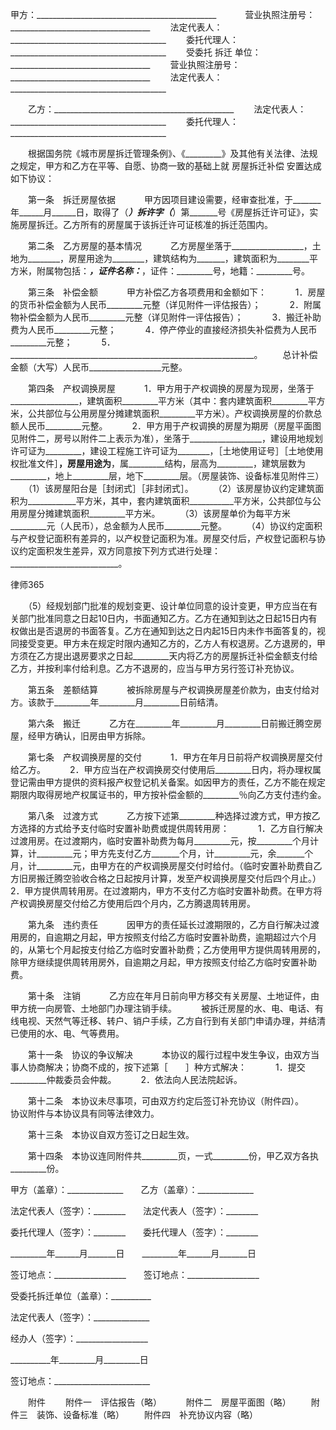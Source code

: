 
 


甲方：_____________________________________________　
　　营业执照注册号：___________________________________
　　法定代表人：_______________________________________
　　委托代理人：_______________________________________
　　受委托
拆迁
单位：___________________________________
　　营业执照注册号：___________________________________
　　法定代表人：_______________________________________


　　乙方：_____________________________________________
　　法定代表人：_______________________________________
　　委托代理人：_______________________________________


　　根据国务院《城市房屋拆迁管理条例》、《_________》及其他有关法律、法规之规定，甲方和乙方在平等、自愿、协商一致的基础上就
房屋拆迁补偿
安置达成如下协议：　


　　第一条　拆迁房屋依据　
　　甲方因项目建设需要，经审查批准，于_______年______月______日，取得了（_________）拆许字（_________）第_______号《房屋拆迁许可证》，实施房屋拆迁。乙方所有的房屋属于该拆迁许可证核准的拆迁范围内。　


　　第二条　乙方房屋的基本情况　
　　乙方房屋坐落于__________________，土地为________，房屋用途为________，建筑结构为_______，建筑面积为________平方米，附属物包括：_________，证件名称：_________，证件：_________号，地籍：_________号。　


　　第三条　补偿金额　
　　甲方补偿乙方各项费用和金额如下：　
　　1．房屋的货币补偿金额为人民币_________元整（详见附件一评估报告）；　
　　2．附属物补偿金额为人民币_________元整（详见附件一评估报告）；　
　　3．搬迁补助费为人民币_________元整；　
　　4．停产停业的直接经济损失补偿费为人民币_________元整；　
　　5．_____________________________________________________________。
　　总计补偿金额（大写）人民币__________________元整。　


　　第四条　产权调换房屋　
　　1．甲方用于产权调换的房屋为现房，坐落于_________________，建筑面积_________平方米（其中：套内建筑面积_________平方米，公共部位与公用房屋分摊建筑面积_________平方米）。产权调换房屋的价款总额人民币_________元整。　
　　2．甲方用于产权调换的房屋为期房（房屋平面图见附件二，房号以附件二上表示为准），坐落于__________________，建设用地规划许可证为_________，建设工程施工许可证为________，［土地使用证号］［土地使用权批准文件］________，房屋用途为________，属_________结构，层高为_________，建筑层数为_________，地上_________层，地下_________层。（房屋装饰、设备标准见附件三）
　　（1）该房屋阳台是［封闭式］［非封闭式］。　
　　（2）该房屋协议约定建筑面积为____________平方米，其中，套内建筑面积___________平方米，公共部位与公用房屋分摊建筑面积_________平方米。　
　　（3）该房屋单价为每平方米_________元（人民币），总金额为人民币_________元整。　
　　（4）协议约定面积与产权登记面积有差异的，以产权登记面积为准。房屋交付后，产权登记面积与协议约定面积发生差异，双方同意按下列方式进行处理：___________________________。




 
律师365






　　（5）经规划部门批准的规划变更、设计单位同意的设计变更，甲方应当在有关部门批准同意之日起10日内，书面通知乙方。乙方在通知到达之日起15日内有权做出是否退房的书面答复。乙方在通知到达之日内起15日内未作书面答复的，视同接受变更。甲方未在规定时限内通知乙方的，乙方人有权退房。乙方退房的，甲方须在乙方提出退房要求之日起_________天内将乙方的房屋拆迁补偿金额支付给乙方，并按利率付给利息。乙方不退房的，应当与甲方另行签订补充协议。　




　　第五条　差额结算　
　　被拆除房屋与产权调换房屋差价款为，由支付给对方。该款于_________年_________月_________日前结清。　


　　第六条　搬迁　
　　乙方在_________年_________月_________日前搬迁腾空房屋，经甲方确认，旧房由甲方拆除。　


　　第七条　产权调换房屋的交付　
　　1．甲方在年月日前将产权调换房屋交付给乙方。　
　　2．甲方应当在产权调换房交付使用后_________日内，将办理权属登记需由甲方提供的资料报产权登记机关备案。如因甲方的责任，乙方不能在规定期限内取得房地产权属证书的，甲方按补偿金额的_________％向乙方支付违约金。　


　　第八条　过渡方式　
　　乙方按下述第_________种选择过渡方式，甲方按乙方选择的方式给予支付临时安置补助费或提供周转用房：　
　　1．乙方自行解决过渡用房。在过渡期内，临时安置补助费为每月_________元，按_________个月计算，计_________元；甲方先支付乙方_______个月，计_________元，余_______个月，计_________元，由甲方在的产权调换房屋交付时给付。（临时安置补助费自乙方旧房搬迁腾空验收合格之日起按月计算，发至产权调换房屋交付后四个月止。）　
　　2．甲方提供周转用房。在过渡期内，甲方不支付乙方临时安置补助费。在甲方将产权调换房屋交付给乙方使用后四个月内，乙方腾退周转用房。　


　　第九条　违约责任　
　　因甲方的责任延长过渡期限的，乙方自行解决过渡用房的，自逾期之月起，甲方按照支付给乙方临时安置补助费，逾期超过六个月的，从第七个月起按支付给乙方临时安置补助费；乙方使用甲方提供周转用房的，除甲方继续提供周转用房外，自逾期之月起，甲方按照支付给乙方临时安置补助费。　


　　第十条　注销　
　　乙方应在年月日前向甲方移交有关房屋、土地证件，由甲方统一向房管、土地部门办理注销手续。　
　　被拆迁房屋的水、电、电话、有线电视、天然气等迁移、转户、销户手续，乙方自行到有关部门申请办理，并结清已使用的水、电、气等费用。　


　　第十一条　协议的争议解决　
　　本协议的履行过程中发生争议，由双方当事人协商解决；协商不成的，按下述第［　　］种方式解决：　
　　1．提交_________仲裁委员会仲裁。　
　　2．依法向人民法院起诉。　


　　第十二条　本协议未尽事项，可由双方约定后签订补充协议（附件四）。　
　　协议附件与本协议具有同等法律效力。　


　　第十三条　本协议自双方签订之日起生效。　


　　第十四条　本协议连同附件共_________页，一式_________份，甲乙双方各执_________份。


 



 
甲方（盖章）：______________　　乙方（盖章）：______________
 
法定代表人（签字）：________　　法定代表人（签字）：________
 
委托代理人（签字）：________　　委托代理人（签字）：________
 
_________年______月_______日　　_________年______月_______日
 
签订地点：__________________　　签订地点：__________________
 


 

  受委托拆迁单位（盖章）：__________                           
  
法定代表人（签字）：______________                           
  
经办人（签字）：__________________                           
  
__________年_________月_________日                           
  
签订地点：________________________                           
  


  
　　附件
　　附件一　评估报告（略）　
　　附件二　房屋平面图（略）
　　附件三　装饰、设备标准（略）
　　附件四　补充协议内容（略）
 
  

 
  
 
   
 
   
 
    


    
 

    


    


    
 
 
   
 
  
 
 


